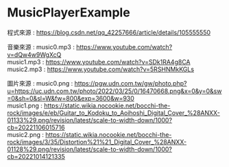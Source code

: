 # MusicPlayerExample

程式來源 : 
    https://blog.csdn.net/qq_42257666/article/details/105555550  

音樂來源 :
    music0.mp3 : https://www.youtube.com/watch?v=dQw4w9WgXcQ  
    music1.mp3 : https://www.youtube.com/watch?v=SDk1RA4g8CA  
    music2.mp3 : https://www.youtube.com/watch?v=5RSHNMkKGLs  

圖片來源 :
    music0.png : https://pgw.udn.com.tw/gw/photo.php?u=https://uc.udn.com.tw/photo/2022/03/25/0/16470668.png&x=0&y=0&sw=0&sh=0&sl=W&fw=800&exp=3600&w=930  
    music1.png : https://static.wikia.nocookie.net/bocchi-the-rock/images/e/eb/Guitar_to_Kodoku_to_Aoihoshi_Digital_Cover_%28ANXX-01133%29.png/revision/latest/scale-to-width-down/1000?cb=20221106015716  
    music2.png : https://static.wikia.nocookie.net/bocchi-the-rock/images/3/35/Distortion%21%21_Digital_Cover_%28ANXX-01128%29.png/revision/latest/scale-to-width-down/1000?cb=20221014121335  
